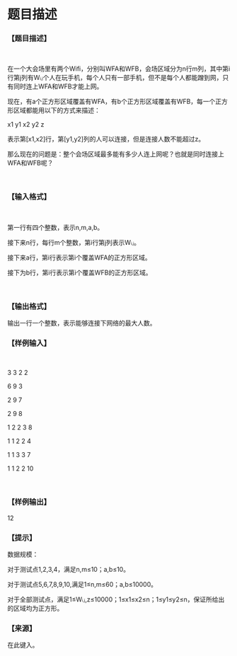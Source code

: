 # 题目描述


<h3>
【题目描述】
</h3>
<p>
<br/>
</p>
<p>
在一个大会场里有两个Wifi，分别叫WFA和WFB，会场区域分为n行m列，其中第i行第j列有W<span style="font-size:9px;">i,j</span>个人在玩手机，每个人只有一部手机，但不是每个人都能蹭到网，只有同时连上WFA和WFB才能上网。
</p>
<p>
现在，有a个正方形区域覆盖有WFA，有b个正方形区域覆盖有WFB，每一个正方形区域都能用以下的方式来描述：
</p>
<p>
x1 y1 x2 y2 z
</p>
<p>
表示第[x1,x2]行，第[y1,y2]列的人可以连接，但是连接人数不能超过z。
</p>
<p>
那么现在的问题是：整个会场区域最多能有多少人连上网呢？也就是同时连接上WFA和WFB呢？
</p>
<p>
<br/>
</p>
<h3>
【输入格式】
</h3>
<p>
<br/>
</p>
<p>
第一行有四个整数，表示n,m,a,b。
</p>
<p>
接下来n行，每行m个整数，第i行第j列表示W<span style="font-size:9px;">i,j</span>。
</p>
<p>
接下来a行，第i行表示第i个覆盖WFA的正方形区域。
</p>
<p>
接下为b行，第i行表示第i个覆盖WFB的正方形区域。
</p>
<p>
<br/>
</p>
<h3>
【输出格式】
</h3>
<p>
输出一行一个整数，表示能够连接下网络的最大人数。
</p>
<h3>
【样例输入】
</h3>
<p>
<br/>
</p>
<p>
3 3 2 2
</p>
<p>
6 9 3
</p>
<p>
2 9 7
</p>
<p>
2 9 8
</p>
<p>
1 2 2 3 8
</p>
<p>
1 1 2 2 4
</p>
<p>
1 1 3 3 7
</p>
<p>
1 1 2 2 10
</p>
<p>
<br/>
</p>
<h3>
【样例输出】
</h3>
<p>
12
</p>
<h3>
【提示】
</h3>
<p>
数据规模：
</p>
<p>
对于测试点1,2,3,4，满足n,m≤10；a,b≤10。
</p>
<p>
对于测试点5,6,7,8,9,10,满足1≤n,m≤60；a,b≤10000。
</p>
<p>
对于全部测试点，满足1≤W<span style="font-size:9px;">i,j</span>,z≤10000；1≤x1≤x2≤n；1≤y1≤y2≤n，保证所给出的区域均为正方形。
</p>
<h3>
【来源】
</h3>
<p>
在此键入。
</p>
